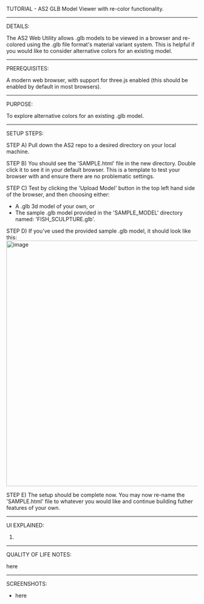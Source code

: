 TUTORIAL - AS2 GLB Model Viewer with re-color functionality. 
_______________________________________________________________________________________________________________________________________________
DETAILS:

The AS2 Web Utility allows .glb models to be viewed in a browser and re-colored using the .glb file format's material variant system. This is
helpful if you would like to consider alternative colors for an existing model. 

_______________________________________________________________________________________________________________________________________________
PREREQUISITES:

A modern web browser, with support for three.js enabled (this should be enabled by default in most browsers).

_______________________________________________________________________________________________________________________________________________
PURPOSE:

To explore alternative colors for an existing .glb model. 

_______________________________________________________________________________________________________________________________________________
SETUP STEPS:

STEP A) Pull down the AS2 repo to a desired directory on your local machine.

STEP B) You should see the 'SAMPLE.html' file in the new directory. Double click it to see it in your default browser. This is a template to 
test your browser with and ensure there are no problematic settings. 

STEP C) Test by clicking the 'Upload Model' button in the top left hand side of the browser, and then choosing either:
  - A .glb 3d model of your own, or
  - The sample .glb model provided in the 'SAMPLE_MODEL' directory named: 'FISH_SCULPTURE.glb'.

STEP D) If you've used the provided sample .glb model, it should look like this:
<img width="647" alt="image" src="https://github.com/user-attachments/assets/4aece4f1-fd47-4d4c-b776-ea7c2bdb238f" />

STEP E) The setup should be complete now. You may now re-name the 'SAMPLE.html' file to whatever you would like and continue building futher
features of your own.

_______________________________________________________________________________________________________________________________________________
UI EXPLAINED:

1) 


_______________________________________________________________________________________________________________________________________________
QUALITY OF LIFE NOTES:

here

_______________________________________________________________________________________________________________________________________________
SCREENSHOTS:

- here
